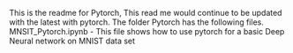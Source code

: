 This is the readme for Pytorch, This read me would continue to be updated with the latest with pytorch.
The folder Pytorch has the following files.
MNSIT_Pytorch.ipynb - This file shows how to use pytorch for a basic Deep Neural network on MNIST data set
